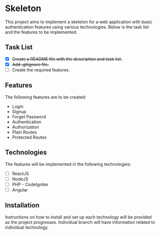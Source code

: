 # Skeleton

This project aims to implement a skeleton for a web application with basic authentication features using various technologies. Below is the task list and the features to be implemented.

## Task List

- [x] ~~Create a README file with the description and task list.~~
- [x] ~~Add .gitignore file.~~
- [ ] Create the required features.

## Features

The following features are to be created:

- Login
- Signup
- Forget Password
- Authentication
- Authorization
- Plain Routes
- Protected Routes

## Technologies

The features will be implemented in the following technologies:

- [ ] ReactJS
- [ ] NodeJS
- [ ] PHP - CodeIgniter
- [ ] Angular

## Installation

Instructions on how to install and set up each technology will be provided as the project progresses. Individual branch will have information related to individual technology.
